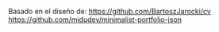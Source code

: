 Basado en el diseño de:
https://github.com/BartoszJarocki/cv
https://github.com/midudev/minimalist-portfolio-json


